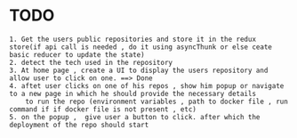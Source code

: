 # TODO

    1. Get the users public repositories and store it in the redux store(if api call is needed , do it using asyncThunk or else ceate basic reducer to update the state)
    2. detect the tech used in the repository
    3. At home page , create a UI to display the users repository and allow user to click on one. ==> Done
    4. aftet user clicks on one of his repos , show him popup or navigate to a new page in which he should provide the necessary details
        to run the repo (environment variables , path to docker file , run command if if docker file is not present , etc)
    5. on the popup ,  give user a button to click. after which the deployment of the repo should start
